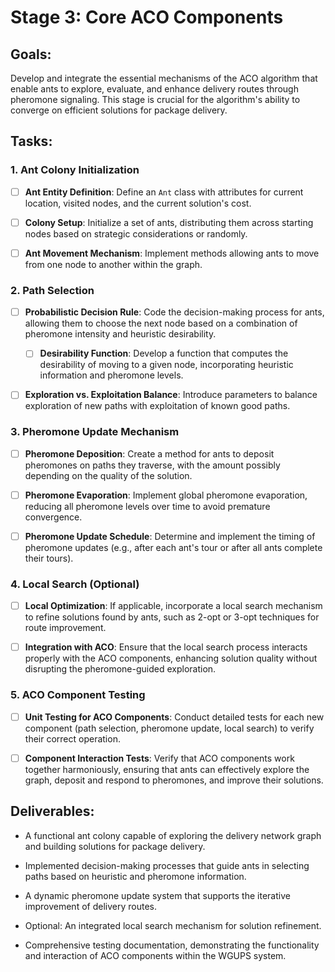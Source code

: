# Stage 3: Core ACO Components

## Goals:
Develop and integrate the essential mechanisms of the ACO algorithm that enable ants to explore, evaluate, and enhance delivery routes through pheromone signaling. This stage is crucial for the algorithm's ability to converge on efficient solutions for package delivery.

## Tasks:

### 1. Ant Colony Initialization

- [ ] **Ant Entity Definition**: Define an `Ant` class with attributes for current location, visited nodes, and the current solution's cost.

- [ ] **Colony Setup**: Initialize a set of ants, distributing them across starting nodes based on strategic considerations or randomly.

- [ ] **Ant Movement Mechanism**: Implement methods allowing ants to move from one node to another within the graph.

### 2. Path Selection

- [ ] **Probabilistic Decision Rule**: Code the decision-making process for ants, allowing them to choose the next node based on a combination of pheromone intensity and heuristic desirability.

    - [ ] **Desirability Function**: Develop a function that computes the desirability of moving to a given node, incorporating heuristic information and pheromone levels.

- [ ] **Exploration vs. Exploitation Balance**: Introduce parameters to balance exploration of new paths with exploitation of known good paths.

### 3. Pheromone Update Mechanism

- [ ] **Pheromone Deposition**: Create a method for ants to deposit pheromones on paths they traverse, with the amount possibly depending on the quality of the solution.

- [ ] **Pheromone Evaporation**: Implement global pheromone evaporation, reducing all pheromone levels over time to avoid premature convergence.

- [ ] **Pheromone Update Schedule**: Determine and implement the timing of pheromone updates (e.g., after each ant's tour or after all ants complete their tours).

### 4. Local Search (Optional)

- [ ] **Local Optimization**: If applicable, incorporate a local search mechanism to refine solutions found by ants, such as 2-opt or 3-opt techniques for route improvement.

- [ ] **Integration with ACO**: Ensure that the local search process interacts properly with the ACO components, enhancing solution quality without disrupting the pheromone-guided exploration.

### 5. ACO Component Testing

- [ ] **Unit Testing for ACO Components**: Conduct detailed tests for each new component (path selection, pheromone update, local search) to verify their correct operation.

- [ ] **Component Interaction Tests**: Verify that ACO components work together harmoniously, ensuring that ants can effectively explore the graph, deposit and respond to pheromones, and improve their solutions.

## Deliverables:

- A functional ant colony capable of exploring the delivery network graph and building solutions for package delivery.

- Implemented decision-making processes that guide ants in selecting paths based on heuristic and pheromone information.

- A dynamic pheromone update system that supports the iterative improvement of delivery routes.

- Optional: An integrated local search mechanism for solution refinement.

- Comprehensive testing documentation, demonstrating the functionality and interaction of ACO components within the WGUPS system.

